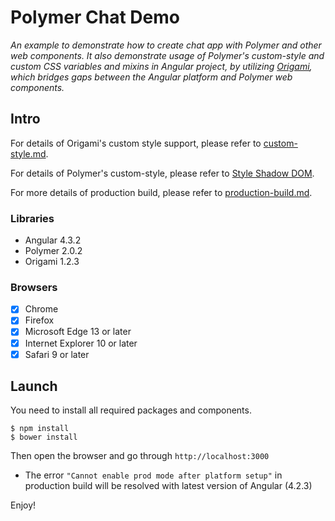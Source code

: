 # Polymer Chat Demo

_An example to demonstrate how to create chat app with Polymer and other web components. It also demonstrate usage of Polymer's custom-style and custom CSS variables and mixins in Angular project, by utilizing [Origami](https://github.com/hotforfeature/origami), which bridges gaps between the Angular platform and Polymer web components._

## Intro

For details of Origami's custom style support, please refer to [custom-style.md](https://github.com/hotforfeature/origami/blob/master/docs/custom-style.md).

For details of Polymer's custom-style, please refer to [Style Shadow DOM](https://www.polymer-project.org/2.0/docs/devguide/style-shadow-dom).

For more details of production build, please refer to [production-build.md](https://github.com/hotforfeature/origami/blob/master/docs/production-build.md).

### Libraries

- Angular 4.3.2
- Polymer 2.0.2
- Origami 1.2.3

### Browsers
- [x] Chrome
- [x] Firefox
- [x] Microsoft Edge 13 or later
- [x] Internet Explorer 10 or later
- [x] Safari 9 or later

## Launch

You need to install all required packages and components.
```
$ npm install
$ bower install
```

Then open the browser and go through `http://localhost:3000`

* The error `"Cannot enable prod mode after platform setup"` in production build will be resolved with latest version of Angular (4.2.3)

Enjoy!
